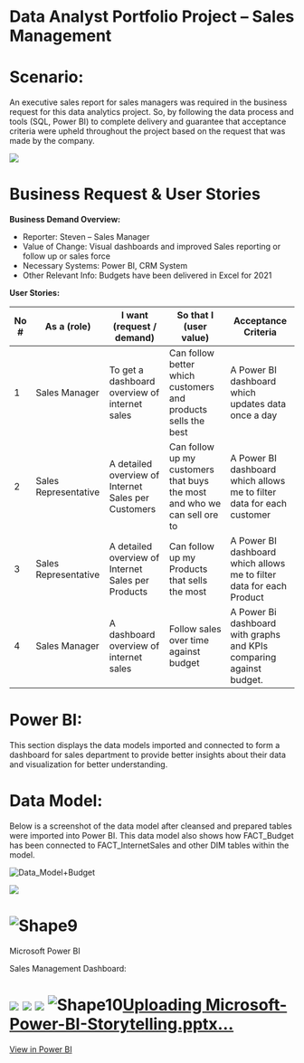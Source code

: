 # Data Analyst Portfolio Project – Sales Management

# Scenario:

An executive sales report for sales managers was required in the business request for this data analytics project. So, by following the data process and tools (SQL, Power BI) to complete delivery and guarantee that acceptance criteria were upheld throughout the project based on the request that was made by the company.

![](RackMultipart20221024-1-b0jkgv_html_31b43e5061f64210.png)

# Business Request & User Stories

**Business Demand Overview:**

- Reporter: Steven – Sales Manager
- Value of Change: Visual dashboards and improved Sales reporting or follow up or sales force
- Necessary Systems: Power BI, CRM System
- Other Relevant Info: Budgets have been delivered in Excel for 2021

**User Stories:**

| No # | As a (role) | I want (request / demand) | So that I (user value) | Acceptance Criteria |
| --- | --- | --- | --- | --- |
| 1 | Sales Manager | To get a dashboard overview of internet sales | Can follow better which customers and products sells the best | A Power BI dashboard which updates data once a day |
| 2 | Sales Representative | A detailed overview of Internet Sales per Customers | Can follow up my customers that buys the most and who we can sell ore to | A Power BI dashboard which allows me to filter data for each customer |
| 3 | Sales Representative | A detailed overview of Internet Sales per Products | Can follow up my Products that sells the most | A Power BI dashboard which allows me to filter data for each Product |
| 4 | Sales Manager | A dashboard overview of internet sales | Follow sales over time against budget | A Power Bi dashboard with graphs and KPIs comparing against budget. |

# Power BI:

This section displays the data models imported and connected to form a dashboard for sales department to provide better insights about their data and visualization for better understanding.

# Data Model:

Below is a screenshot of the data model after cleansed and prepared tables were imported into Power BI. This data model also shows how FACT\_Budget has been connected to FACT\_InternetSales and other DIM tables within the model.

![Data_Model+Budget](https://user-images.githubusercontent.com/91084797/197477363-bf7f8359-8205-46c1-830b-44934ea22ca7.png)


![](RackMultipart20221024-1-b0jkgv_html_623a688d99f26158.png)

# ![Shape9](RackMultipart20221024-1-b0jkgv_html_425bbb16e3c3502.gif)

Microsoft Power BI

Sales Management Dashboard:

# ![](RackMultipart20221024-1-b0jkgv_html_aa3476f349f5266d.png) ![](RackMultipart20221024-1-b0jkgv_html_54406b66b405a7f9.png) ![](RackMultipart20221024-1-b0jkgv_html_24fb5a5daf76d0e5.png) ![Shape10](RackMultipart20221024-1-b0jkgv_html_2cec9bca45673145.gif)[Uploading Microsoft-Power-BI-Storytelling.pptx…]()


[View in Power BI](https://app.powerbi.com/groups/me/reports/c37d2bd9-5773-41cb-9cbe-550293122765?pbi_source=PowerPoint)
